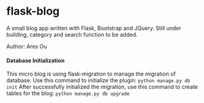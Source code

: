 # flask-blog
A small blog app written with Flask, Bootstrap and JQuery.
Still under building, category and search function to be added.

Author: Ares Ou

####  Database Initialization

This micro blog is using flask-migration to manage the migration of database.
Use this command to initialize the plugin:
`python manage.py db init`
After successfully initialized the migration, use this command to create tables for the blog:
`python manage.py db upgrade`

